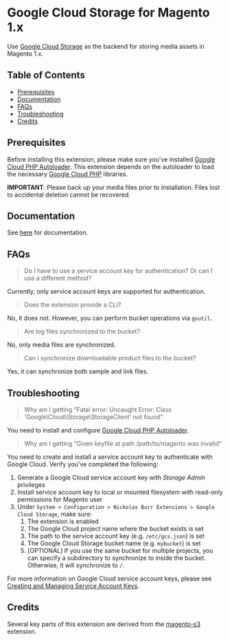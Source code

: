 # Google Cloud Storage for Magento 1.x

Use [Google Cloud Storage](https://cloud.google.com/storage/) as the backend for storing media assets in Magento 1.x.

## Table of Contents

- [Prerequisites](#prerequisites)
- [Documentation](#documentation)
- [FAQs](#faqs)
- [Troubleshooting](#troubleshooting)
- [Credits](#credits)

## Prerequisites

Before installing this extension, please make sure you've installed [Google Cloud PHP Autoloader](https://github.com/auroraextensions/googlecloudphpautoloader).
This extension depends on the autoloader to load the necessary [Google Cloud PHP](https://github.com/googleapis/google-cloud-php) libraries.

**IMPORTANT**: Please back up your media files prior to installation. Files lost to accidental deletion cannot be recovered.

## Documentation

See [here](https://docs.auroraextensions.com/magento/extensions/1.x/magegcs/latest/) for documentation.

## FAQs

> Do I have to use a service account key for authentication? Or can I use a different method?

Currently, only service account keys are supported for authentication.

> Does the extension provide a CLI?

No, it does not. However, you can perform bucket operations via `gsutil`.

> Are log files synchronized to the bucket?

No, only media files are synchronized.

> Can I synchronize downloadable product files to the bucket?

Yes, it can synchronize both sample and link files.

## Troubleshooting

> Why am I getting "Fatal error: Uncaught Error: Class 'Google\Cloud\Storage\StorageClient' not found"

You need to install and configure [Google Cloud PHP Autoloader](https://github.com/auroraextensions/googlecloudphpautoloader).

> Why am I getting "Given keyfile at path /path/to/magento was invalid"

You need to create and install a service account key to authenticate with Google Cloud. Verify you've completed the following:

1. Generate a Google Cloud service account key with _Storage Admin_ privileges
2. Install service account key to local or mounted filesystem with read-only permissions for Magento user
3. Under `System > Configuration > Nickolas Burr Extensions > Google Cloud Storage`, make sure:
    1. The extension is enabled
    2. The Google Cloud project name where the bucket exists is set
    3. The path to the service account key (e.g. `/etc/gcs.json`) is set
    4. The Google Cloud Storage bucket name (e.g. `mybucket`) is set
    5. [OPTIONAL] If you use the same bucket for multiple projects, you can specify a subdirectory to synchronize to inside the bucket. Otherwise, it will synchronize to `/`.

For more information on Google Cloud service account keys, please see [Creating and Managing Service Account Keys](https://cloud.google.com/iam/docs/creating-managing-service-account-keys).

## Credits

Several key parts of this extension are derived from the [magento-s3](https://github.com/thaiphan/magento-s3) extension.
